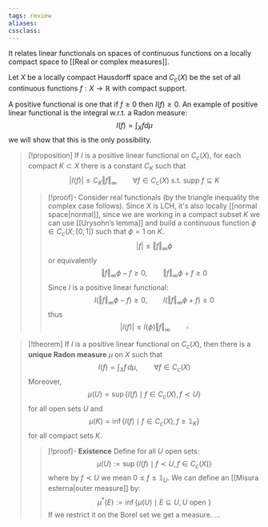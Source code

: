```yaml
---
tags: review
aliases:
cssclass:
---
```

 
It relates linear functionals on spaces of continuous functions on a locally compact space to [[Real or complex measures]].

Let $X$ be a locally compact Hausdorff space and $C_c(X)$ be the set of all continuous functions $f : X \to \mathbb{R}$ with compact support. 

A positive functional is one that if $f \geq 0$ then $I(f) \geq 0$.
An example of positive linear functional is the integral w.r.t. a Radon measure:
$$
I(f) = \int_X f d\mu
$$
we will show that this is the only possibility.

> [!proposition]
> If $I$ is a positive linear functional on $C_c(X)$, for each compact $K \subset X$ there is a constant $C_K$ such that
> $$
> |I(f)| \leq C_K\Vert f \Vert_\infty \qquad \forall f \in C_c(X) \text{ s.t. } \text{supp }f \subseteq K
> $$
> > [!proof]-
> > Consider real functionals (by the triangle inequality the complex case follows). Since $X$ is LCH, it's also locally [[normal space|normal]], since we are working in a compact subset $K$ we can use [[Urysohn’s lemma]] and build a continuous function $\phi \in C_c(X;[0,1])$ such that $\phi = 1$ on $K$.
> > $$
> > |f| \leq \Vert f \Vert_\infty \phi
> > $$
> > or equivalently
> > $$
> > \Vert f \Vert_\infty \phi - f \geq 0, \qquad \Vert f \Vert_\infty \phi + f \geq 0
> > $$
> > Since $I$ is a positive linear functional:
> > $$
> > I(\Vert f \Vert_\infty \phi - f) \geq 0, \qquad I(\Vert f \Vert_\infty \phi + f )\geq 0
> > $$
> > thus
> > $$
> > |I(f)| \leq  I(\phi)\Vert f \Vert_\infty \qquad \square
> > $$


> [!theorem]
> If $I$ is a positive linear functional on $C_c(X)$, then there is a **unique Radon measure** $\mu$ on $X$ such that 
> $$
> I(f) = \int_X f \,d\mu, \qquad \forall f \in C_c(X)
> $$
> Moreover,
> $$
> \mu(U) = \sup\{I(f) \mid f \in C_c(X), \, f \prec U\}
> $$
> for all open sets $U$ and
> $$
> \mu(K) = \inf\{ I(f) \mid f \in C_c(X), \, f \geq \mathbb{1}_K\}
> $$
> for all compact sets $K$.
> > [!proof]-
> > **Existence** Define for all $U$ open sets:
> > $$
> > \mu(U) := \sup \{I(f)\mid f \prec U,\, f \in C_c(X)\}
> > $$
> > where by $f \prec U$ we mean $0 \leq f \leq \mathbb{1}_U$.
> > We can define an [[Misura esterna|outer measure]] by:
> > $$
> > \mu^*(E) := \inf \{ \mu(U) \mid E \subseteq U, U \text{ open }\}
> > $$
> > If we restrict it on the Borel set we get a measure.
> > $\dots$
